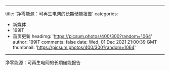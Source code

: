 
---
title: '净零能源：可再生电网的长期储能报告'
categories: 
 - 新媒体
 - 199IT
 - 首页更新
headimg: 'https://picsum.photos/400/300?random=1064'
author: 199IT
comments: false
date: Wed, 01 Dec 2021 21:00:39 GMT
thumbnail: 'https://picsum.photos/400/300?random=1064'
---

<div>   
净零能源：可再生电网的长期储能报告  
</div>
            